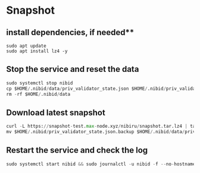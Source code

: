# Snapshot
## install dependencies, if needed**
```pyton
sudo apt update
sudo apt install lz4 -y
```
## Stop the service and reset the data
```python
sudo systemctl stop nibid
cp $HOME/.nibid/data/priv_validator_state.json $HOME/.nibid/priv_validator_state.json.backup
rm -rf $HOME/.nibid/data
```
## Download latest snapshot
```python
curl -L https://snapshot-test.max-node.xyz/nibiru/snapshot.tar.lz4 | tar -Ilz4 -xf - -C $HOME/.nibid
mv $HOME/.nibid/priv_validator_state.json.backup $HOME/.nibid/data/priv_validator_state.json
```
## Restart the service and check the log
```python
sudo systemctl start nibid && sudo journalctl -u nibid -f --no-hostname -o cat
```
